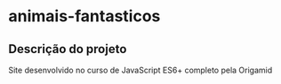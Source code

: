 # animais-fantasticos

## Descrição do projeto

Site desenvolvido no curso de JavaScript ES6+ completo pela Origamid